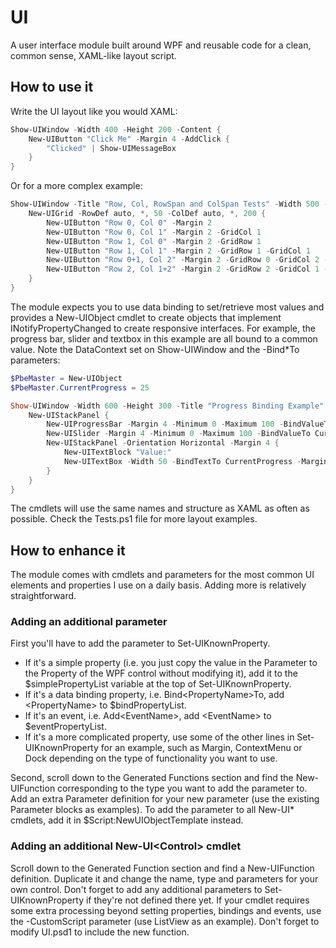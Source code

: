 # UI

A user interface module built around WPF and reusable code for a clean, common sense, XAML-like layout script.

## How to use it
Write the UI layout like you would XAML:
```powershell
Show-UIWindow -Width 400 -Height 200 -Content {
    New-UIButton "Click Me" -Margin 4 -AddClick {
        "Clicked" | Show-UIMessageBox
    }
}
```

Or for a more complex example:
```powershell
Show-UIWindow -Title "Row, Col, RowSpan and ColSpan Tests" -Width 500 -Height 300 {
    New-UIGrid -RowDef auto, *, 50 -ColDef auto, *, 200 {
        New-UIButton "Row 0, Col 0" -Margin 2
        New-UIButton "Row 0, Col 1" -Margin 2 -GridCol 1
        New-UIButton "Row 1, Col 0" -Margin 2 -GridRow 1
        New-UIButton "Row 1, Col 1" -Margin 2 -GridRow 1 -GridCol 1
        New-UIButton "Row 0+1, Col 2" -Margin 2 -GridRow 0 -GridCol 2 -GridRowSpan 2
        New-UIButton "Row 2, Col 1+2" -Margin 2 -GridRow 2 -GridCol 1 -GridColSpan 2
    }
}
```

The module expects you to use data binding to set/retrieve most values and provides a New-UIObject cmdlet to create objects that implement INotifyPropertyChanged to create responsive interfaces. For example, the progress bar, slider and textbox in this example are all bound to a common value. Note the DataContext set on Show-UIWindow and the -Bind\*To parameters:
```powershell
$PbeMaster = New-UIObject
$PbeMaster.CurrentProgress = 25

Show-UIWindow -Width 600 -Height 300 -Title "Progress Binding Example" -DataContext $PbeMaster {
    New-UIStackPanel {
        New-UIProgressBar -Margin 4 -Minimum 0 -Maximum 100 -BindValueTo CurrentProgress -Height 20
        New-UISlider -Margin 4 -Minimum 0 -Maximum 100 -BindValueTo CurrentProgress -Orientation Horizontal -Foreground Black -TickPlacement BottomRight
        New-UIStackPanel -Orientation Horizontal -Margin 4 {
            New-UITextBlock "Value:"
            New-UITextBox -Width 50 -BindTextTo CurrentProgress -Margin 4,0,0,0
        }
    }
}
```

The cmdlets will use the same names and structure as XAML as often as possible. Check the Tests.ps1 file for more layout examples.

## How to enhance it
The module comes with cmdlets and parameters for the most common UI elements and properties I use on a daily basis. Adding more is relatively straightforward.

### Adding an additional parameter
First you'll have to add the parameter to Set-UIKnownProperty.

* If it's a simple property (i.e. you just copy the value in the Parameter to the Property of the WPF control without modifying it), add it to the $simplePropertyList variable at the top of Set-UIKnownProperty.
* If it's a data binding property, i.e. Bind\<PropertyName\>To, add \<PropertyName\> to $bindPropertyList.
* If it's an event, i.e. Add\<EventName\>, add \<EventName\> to $eventPropertyList.
* If it's a more complicated property, use some of the other lines in Set-UIKnownProperty for an example, such as Margin, ContextMenu or Dock depending on the type of functionality you want to use.

Second, scroll down to the Generated Functions section and find the New-UIFunction corresponding to the type you want to add the parameter to. Add an extra Parameter definition for your new parameter (use the existing Parameter blocks as examples). To add the parameter to all New-UI\* cmdlets, add it in $Script:NewUIObjectTemplate instead.

### Adding an additional New-UI\<Control\> cmdlet
Scroll down to the Generated Function section and find a New-UIFunction definition. Duplicate it and change the name, type and parameters for your own control. Don't forget to add any additional parameters to Set-UIKnownProperty if they're not defined there yet. If your cmdlet requires some extra processing beyond setting properties, bindings and events, use the -CustomScript parameter (use ListView as an example). Don't forget to modify UI.psd1 to include the new function.
